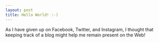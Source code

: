 ```yaml
---
layout: post
title: Hello World! :-)
---
```


As I have given up on Facebook, Twitter, and Instagram, I thought that keeping track of a blog might help me remain present on the Web!